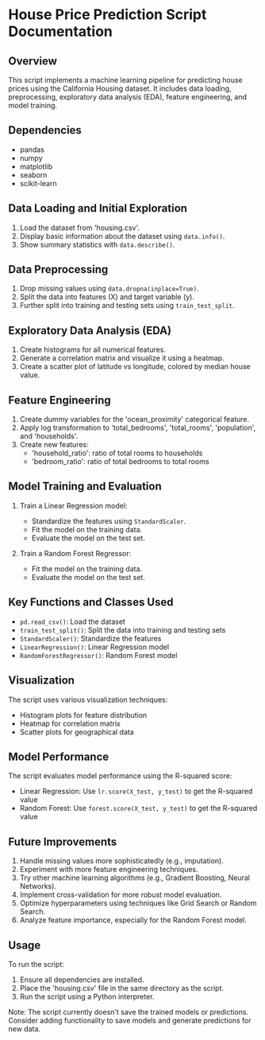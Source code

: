 # House Price Prediction Script Documentation

## Overview
This script implements a machine learning pipeline for predicting house prices using the California Housing dataset. It includes data loading, preprocessing, exploratory data analysis (EDA), feature engineering, and model training.

## Dependencies
- pandas
- numpy
- matplotlib
- seaborn
- scikit-learn

## Data Loading and Initial Exploration
1. Load the dataset from 'housing.csv'.
2. Display basic information about the dataset using `data.info()`.
3. Show summary statistics with `data.describe()`.

## Data Preprocessing
1. Drop missing values using `data.dropna(inplace=True)`.
2. Split the data into features (X) and target variable (y).
3. Further split into training and testing sets using `train_test_split`.

## Exploratory Data Analysis (EDA)
1. Create histograms for all numerical features.
2. Generate a correlation matrix and visualize it using a heatmap.
3. Create a scatter plot of latitude vs longitude, colored by median house value.

## Feature Engineering
1. Create dummy variables for the 'ocean_proximity' categorical feature.
2. Apply log transformation to 'total_bedrooms', 'total_rooms', 'population', and 'households'.
3. Create new features:
   - 'household_ratio': ratio of total rooms to households
   - 'bedroom_ratio': ratio of total bedrooms to total rooms

## Model Training and Evaluation
1. Train a Linear Regression model:
   - Standardize the features using `StandardScaler`.
   - Fit the model on the training data.
   - Evaluate the model on the test set.

2. Train a Random Forest Regressor:
   - Fit the model on the training data.
   - Evaluate the model on the test set.

## Key Functions and Classes Used
- `pd.read_csv()`: Load the dataset
- `train_test_split()`: Split the data into training and testing sets
- `StandardScaler()`: Standardize the features
- `LinearRegression()`: Linear Regression model
- `RandomForestRegressor()`: Random Forest model

## Visualization
The script uses various visualization techniques:
- Histogram plots for feature distribution
- Heatmap for correlation matrix
- Scatter plots for geographical data

## Model Performance
The script evaluates model performance using the R-squared score:
- Linear Regression: Use `lr.score(X_test, y_test)` to get the R-squared value
- Random Forest: Use `forest.score(X_test, y_test)` to get the R-squared value

## Future Improvements
1. Handle missing values more sophisticatedly (e.g., imputation).
2. Experiment with more feature engineering techniques.
3. Try other machine learning algorithms (e.g., Gradient Boosting, Neural Networks).
4. Implement cross-validation for more robust model evaluation.
5. Optimize hyperparameters using techniques like Grid Search or Random Search.
6. Analyze feature importance, especially for the Random Forest model.

## Usage
To run the script:
1. Ensure all dependencies are installed.
2. Place the 'housing.csv' file in the same directory as the script.
3. Run the script using a Python interpreter.

Note: The script currently doesn't save the trained models or predictions. Consider adding functionality to save models and generate predictions for new data.